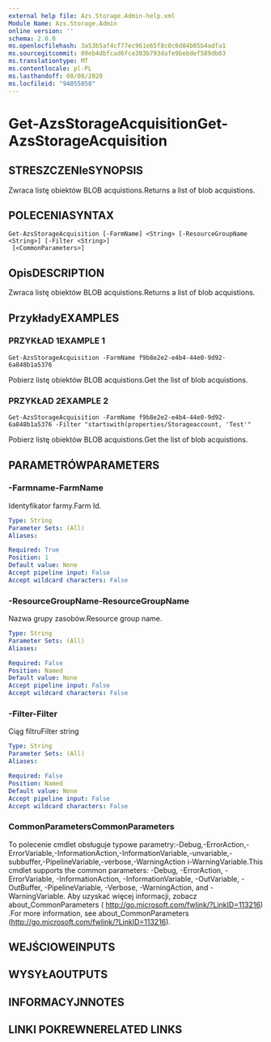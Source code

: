 ```yaml
---
external help file: Azs.Storage.Admin-help.xml
Module Name: Azs.Storage.Admin
online version: ''
schema: 2.0.0
ms.openlocfilehash: 3a53b5af4cf77ec961e65f8c0c0d84b05b4adfa1
ms.sourcegitcommit: 09eb4dbfcad6fce303b793dafe9bebdef589db03
ms.translationtype: MT
ms.contentlocale: pl-PL
ms.lasthandoff: 08/08/2020
ms.locfileid: "94055858"
---
```

# <span data-ttu-id="0f16d-101">Get-AzsStorageAcquisition</span><span class="sxs-lookup"><span data-stu-id="0f16d-101">Get-AzsStorageAcquisition</span></span>

## <span data-ttu-id="0f16d-102">STRESZCZENIe</span><span class="sxs-lookup"><span data-stu-id="0f16d-102">SYNOPSIS</span></span>
<span data-ttu-id="0f16d-103">Zwraca listę obiektów BLOB acquistions.</span><span class="sxs-lookup"><span data-stu-id="0f16d-103">Returns a list of blob acquistions.</span></span>

## <span data-ttu-id="0f16d-104">POLECENIA</span><span class="sxs-lookup"><span data-stu-id="0f16d-104">SYNTAX</span></span>

```
Get-AzsStorageAcquisition [-FarmName] <String> [-ResourceGroupName <String>] [-Filter <String>]
 [<CommonParameters>]
```

## <span data-ttu-id="0f16d-105">Opis</span><span class="sxs-lookup"><span data-stu-id="0f16d-105">DESCRIPTION</span></span>
<span data-ttu-id="0f16d-106">Zwraca listę obiektów BLOB acquistions.</span><span class="sxs-lookup"><span data-stu-id="0f16d-106">Returns a list of blob acquistions.</span></span>

## <span data-ttu-id="0f16d-107">Przykłady</span><span class="sxs-lookup"><span data-stu-id="0f16d-107">EXAMPLES</span></span>

### <span data-ttu-id="0f16d-108">PRZYKŁAD 1</span><span class="sxs-lookup"><span data-stu-id="0f16d-108">EXAMPLE 1</span></span>
```
Get-AzsStorageAcquisition -FarmName f9b8e2e2-e4b4-44e0-9d92-6a848b1a5376
```

<span data-ttu-id="0f16d-109">Pobierz listę obiektów BLOB acquistions.</span><span class="sxs-lookup"><span data-stu-id="0f16d-109">Get the list of blob acquistions.</span></span>

### <span data-ttu-id="0f16d-110">PRZYKŁAD 2</span><span class="sxs-lookup"><span data-stu-id="0f16d-110">EXAMPLE 2</span></span>
```
Get-AzsStorageAcquisition -FarmName f9b8e2e2-e4b4-44e0-9d92-6a848b1a5376 -Filter "startswith(properties/Storageaccount, 'Test'"
```

<span data-ttu-id="0f16d-111">Pobierz listę obiektów BLOB acquistions.</span><span class="sxs-lookup"><span data-stu-id="0f16d-111">Get the list of blob acquistions.</span></span>

## <span data-ttu-id="0f16d-112">PARAMETRÓW</span><span class="sxs-lookup"><span data-stu-id="0f16d-112">PARAMETERS</span></span>

### <span data-ttu-id="0f16d-113">-Farmname</span><span class="sxs-lookup"><span data-stu-id="0f16d-113">-FarmName</span></span>
<span data-ttu-id="0f16d-114">Identyfikator farmy.</span><span class="sxs-lookup"><span data-stu-id="0f16d-114">Farm Id.</span></span>

```yaml
Type: String
Parameter Sets: (All)
Aliases:

Required: True
Position: 1
Default value: None
Accept pipeline input: False
Accept wildcard characters: False
```

### <span data-ttu-id="0f16d-115">-ResourceGroupName</span><span class="sxs-lookup"><span data-stu-id="0f16d-115">-ResourceGroupName</span></span>
<span data-ttu-id="0f16d-116">Nazwa grupy zasobów.</span><span class="sxs-lookup"><span data-stu-id="0f16d-116">Resource group name.</span></span>

```yaml
Type: String
Parameter Sets: (All)
Aliases:

Required: False
Position: Named
Default value: None
Accept pipeline input: False
Accept wildcard characters: False
```

### <span data-ttu-id="0f16d-117">-Filter</span><span class="sxs-lookup"><span data-stu-id="0f16d-117">-Filter</span></span>
<span data-ttu-id="0f16d-118">Ciąg filtru</span><span class="sxs-lookup"><span data-stu-id="0f16d-118">Filter string</span></span>

```yaml
Type: String
Parameter Sets: (All)
Aliases:

Required: False
Position: Named
Default value: None
Accept pipeline input: False
Accept wildcard characters: False
```

### <span data-ttu-id="0f16d-119">CommonParameters</span><span class="sxs-lookup"><span data-stu-id="0f16d-119">CommonParameters</span></span>
<span data-ttu-id="0f16d-120">To polecenie cmdlet obsługuje typowe parametry:-Debug,-ErrorAction,-ErrorVariable,-InformationAction,-InformationVariable,-unvariable,-subbuffer,-PipelineVariable,-verbose,-WarningAction i-WarningVariable.</span><span class="sxs-lookup"><span data-stu-id="0f16d-120">This cmdlet supports the common parameters: -Debug, -ErrorAction, -ErrorVariable, -InformationAction, -InformationVariable, -OutVariable, -OutBuffer, -PipelineVariable, -Verbose, -WarningAction, and -WarningVariable.</span></span> <span data-ttu-id="0f16d-121">Aby uzyskać więcej informacji, zobacz about_CommonParameters ( http://go.microsoft.com/fwlink/?LinkID=113216) .</span><span class="sxs-lookup"><span data-stu-id="0f16d-121">For more information, see about_CommonParameters (http://go.microsoft.com/fwlink/?LinkID=113216).</span></span>

## <span data-ttu-id="0f16d-122">WEJŚCIOWE</span><span class="sxs-lookup"><span data-stu-id="0f16d-122">INPUTS</span></span>

## <span data-ttu-id="0f16d-123">WYSYŁA</span><span class="sxs-lookup"><span data-stu-id="0f16d-123">OUTPUTS</span></span>

## <span data-ttu-id="0f16d-124">INFORMACYJN</span><span class="sxs-lookup"><span data-stu-id="0f16d-124">NOTES</span></span>

## <span data-ttu-id="0f16d-125">LINKI POKREWNE</span><span class="sxs-lookup"><span data-stu-id="0f16d-125">RELATED LINKS</span></span>
